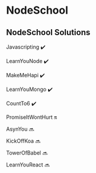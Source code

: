 # NodeSchool
## NodeSchool Solutions

Javascripting :heavy_check_mark:

LearnYouNode :heavy_check_mark:

MakeMeHapi :heavy_check_mark:

LearnYouMongo :heavy_check_mark:

CountTo6 :heavy_check_mark:

PromiseItWontHurt :on:

AsynYou :soon:

KickOffKoa :soon:

TowerOfBabel :soon:

LearnYouReact :soon:

